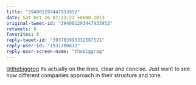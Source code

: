 ```yaml
---
title: "394001293447933952"
date: Sat Oct 26 07:23:23 +0000 2013
original-tweet-id: "394001293447933952"
retweets: 0
favorites: 0
reply-tweet-id: "393783995332587521"
reply-user-id: "1937700812"
reply-user-screen-name: "thebiggrog"
---
```

<a href="https://twitter.com/thebiggrog">@thebiggrog</a> Its actually on the lines, clear and concise. Just want to see how different companies approach in their structure and tone.
